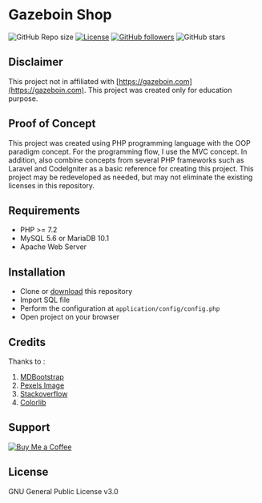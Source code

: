 # Gazeboin Shop
 
 ![GitHub Repo size](https://img.shields.io/github/repo-size/zhanang19/gazeboin-shop.svg)
 [![License](https://img.shields.io/badge/license-GNU%20GPL%203-green.svg)](https://github.com/zhanang19/gazeboin-shop/blob/master/LICENSE)
 [![GitHub followers](https://img.shields.io/github/followers/zhanang19.svg?style=social)]()
 ![GitHub stars](https://img.shields.io/github/stars/zhanang19/gazeboin-shop.svg?style=social)

## Disclaimer
 This project not in affiliated with [https://gazeboin.com](https://gazeboin.com). This project was created only for education purpose.
 
## Proof of Concept
 This project was created using PHP programming language with the OOP paradigm concept. For the programming flow, I use the MVC concept. In addition, also combine concepts from several PHP frameworks such as Laravel and CodeIgniter as a basic reference for creating this project. This project may be redeveloped as needed, but may not eliminate the existing licenses in this repository.

## Requirements
 - PHP >= 7.2
 - MySQL 5.6 or MariaDB 10.1
 - Apache Web Server

## Installation
 - Clone or [download](https://github.com/zhanang19/gazeboin-shop/archive/master.zip) this repository
 - Import SQL file
 - Perform the configuration at ```application/config/config.php```
 - Open project on your browser

## Credits
 Thanks to :
 1. [MDBootstrap](https://mdbootstrap.com/freebies)
 2. [Pexels Image](https://pexels.com)
 3. [Stackoverflow](https://stackoverflow.com)
 4. [Colorlib](https://colorlib.com)

## Support
[![Buy Me a Coffee](https://img.shields.io/badge/Donate-Buy%20Me%20a%20Coffee-orange.svg)](https://buymeacoff.ee/zhanang19)

## License
GNU General Public License v3.0
